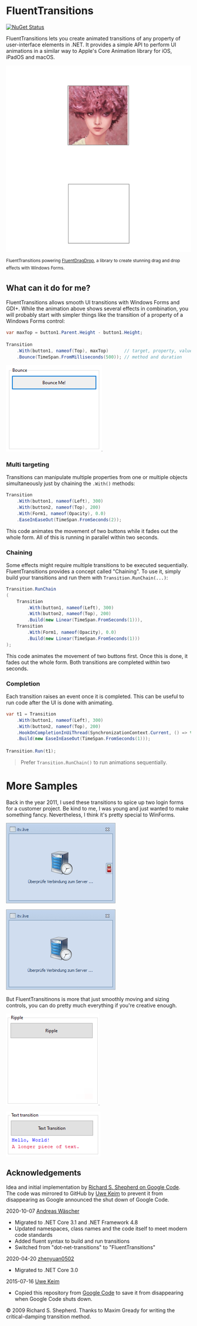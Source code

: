 # FluentTransitions

[![NuGet Status](https://img.shields.io/nuget/v/FluentTransitions.svg)](https://www.nuget.org/packages/FluentTransitions/)

FluentTransitions lets you create animated transitions of any property of user-interface elements in .NET. It provides a simple API to perform UI animations in a similar way to Apple's Core Animation library for iOS, iPadOS and macOS.

![FluentDragDrop effects with FluentTransitions](./doc/Effects.gif)

<sup>FluentTransitions powering [FluentDragDrop](https://github.com/awaescher/FluentDragDrop), a library to create stunning drag and drop effects with Windows Forms.</sup>

## What can it do for me?

FluentTransitions allows smooth UI transitions with Windows Forms and GDI+. While the animation above shows several effects in combination, you will probably start with simpler things like the transition of a property of a Windows Forms control:

```csharp
var maxTop = button1.Parent.Height - button1.Height;

Transition
    .With(button1, nameof(Top), maxTop)      // target, property, value
    .Bounce(TimeSpan.FromMilliseconds(500)); // method and duration
```

![Button drop effect](./doc/button.gif)

### Multi targeting

Transitions can manipulate multiple properties from one or multiple objects simultaneously just by chaining the `.With()` methods:

```csharp
Transition
    .With(button1, nameof(Left), 300)
    .With(button2, nameof(Top), 200)
    .With(Form1, nameof(Opacity), 0.0)
    .EaseInEaseOut(TimeSpan.FromSeconds(2));
```

This code animates the movement of two buttons while it fades out the whole form. All of this is running in parallel within two seconds.

### Chaining

Some effects might require multiple transitions to be executed sequentially. FluentTransitions provides a concept called "Chaining". To use it, simply build your transitions and run them with `Transition.RunChain(...)`:

```csharp
Transition.RunChain
(
    Transition
        .With(button1, nameof(Left), 300)
        .With(button2, nameof(Top), 200)
        .Build(new Linear(TimeSpan.FromSeconds(1))),
    Transition
        .With(Form1, nameof(Opacity), 0.0)
        .Build(new Linear(TimeSpan.FromSeconds(1)))
);
```

This code animates the movement of two buttons first. Once this is done, it fades out the whole form. Both transitions are completed within two seconds.

### Completion

Each transition raises an event once it is completed. This can be useful to run code after the UI is done with animating.

```csharp
var t1 = Transition
    .With(button1, nameof(Left), 300)
    .With(button2, nameof(Top), 200)
    .HookOnCompletionInUiThread(SynchronizationContext.Current, () => this.Close())
    .Build(new EaseInEaseOut(TimeSpan.FromSeconds(1)));
    
Transition.Run(t1);
```

> Prefer `Transition.RunChain()` to run animations sequentially.

# More Samples

Back in the year 2011, I used these transitions to spice up two login forms for a customer project. Be kind to me, I was young and just wanted to make something fancy. Nevertheless, I think it's pretty special to WinForms.

![Login form sample 1](./doc/itv1.gif)

![Login form sample 2](./doc/itv2.gif)

But FluentTransitinons is more that just smoothly moving and sizing controls, you can do pretty much everything if you're creative enough.

![Ripple effect sample](./doc/ripple.gif)

![Text transition sample](./doc/text.gif)

## Acknowledgements

Idea and initial implementation by [Richard S. Shepherd on Google Code](https://code.google.com/p/dot-net-transitions/). The code was mirrored to GitHub by [Uwe Keim](https://github.com/UweKeim) to prevent it from disappearing as Google announced the shut down of Google Code.

2020-10-07 [Andreas Wäscher](https://github.com/awaescher)
- Migrated to .NET Core 3.1 and .NET Framework 4.8
- Updated namespaces, class names and the code itself to meet modern code standards
- Added fluent syntax to build and run transitions
- Switched from "dot-net-transitions" to "FluentTransitions"

2020-04-20 [zhenyuan0502](https://github.com/zhenyuan0502)
- Migrated to .NET Core 3.0

2015-07-16 [Uwe Keim](https://github.com/UweKeim)
- Copied this repository from [Google Code](https://code.google.com/p/dot-net-transitions/) to save it from disappearing when Google Code shuts down.

&copy; 2009 Richard S. Shepherd.
Thanks to Maxim Gready for writing the critical-damping transition method.
